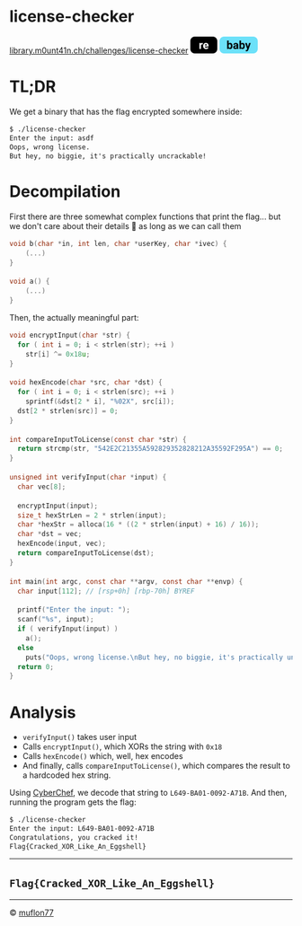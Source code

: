 # license-checker

[library.m0unt41n.ch/challenges/license-checker](https://library.m0unt41n.ch/challenges/license-checker) ![](../../resources/re.svg) ![](../../resources/baby.svg) 

# TL;DR

We get a binary that has the flag encrypted somewhere inside:

```
$ ./license-checker 
Enter the input: asdf 
Oops, wrong license.
But hey, no biggie, it's practically uncrackable!
```

# Decompilation

First there are three somewhat complex functions that print the flag... but we don't care about
their details &#128578; as long as we can call them

```c
void b(char *in, int len, char *userKey, char *ivec) {
    (...)
}

void a() {
    (...)
}
```

Then, the actually meaningful part:

```c
void encryptInput(char *str) {
  for ( int i = 0; i < strlen(str); ++i )
    str[i] ^= 0x18u;
}

void hexEncode(char *src, char *dst) {
  for ( int i = 0; i < strlen(src); ++i )
    sprintf(&dst[2 * i], "%02X", src[i]);
  dst[2 * strlen(src)] = 0;
}

int compareInputToLicense(const char *str) {
  return strcmp(str, "542E2C21355A592829352828212A35592F295A") == 0;
}

unsigned int verifyInput(char *input) {
  char vec[8];

  encryptInput(input);
  size_t hexStrLen = 2 * strlen(input);
  char *hexStr = alloca(16 * ((2 * strlen(input) + 16) / 16));
  char *dst = vec;
  hexEncode(input, vec);
  return compareInputToLicense(dst);
}

int main(int argc, const char **argv, const char **envp) {
  char input[112]; // [rsp+0h] [rbp-70h] BYREF

  printf("Enter the input: ");
  scanf("%s", input);
  if ( verifyInput(input) )
    a();
  else
    puts("Oops, wrong license.\nBut hey, no biggie, it's practically uncrackable!");
  return 0;
}
```

# Analysis

*   `verifyInput()` takes user input
*   Calls `encryptInput()`, which XORs the string with `0x18`
*   Calls `hexEncode()` which, well, hex encodes
*   And finally, calls `compareInputToLicense()`, which compares the result to a hardcoded hex string.

Using
[CyberChef](https://gchq.github.io/CyberChef/#recipe=From_Hex('Auto')XOR(%7B'option':'Hex','string':'18'%7D,'Standard',false)&input=NTQyRTJDMjEzNTVBNTkyODI5MzUyODI4MjEyQTM1NTkyRjI5NUE),
we decode that string to `L649-BA01-0092-A71B`. And then, running the program gets the flag:

```
$ ./license-checker 
Enter the input: L649-BA01-0092-A71B
Congratulations, you cracked it!
Flag{Cracked_XOR_Like_An_Eggshell}
```

---

## `Flag{Cracked_XOR_Like_An_Eggshell}`


<hr>

&copy; [muflon77](https://library.m0unt41n.ch/players/805ae1c8-9fe4-5816-b4a4-5057fa6eedb1)
